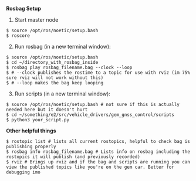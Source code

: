 __Rosbag Setup__

1) Start master node
```shell
$ source /opt/ros/noetic/setup.bash
$ roscore
```

2) Run rosbag (in a new terminal window):
```shell
$ source /opt/ros/noetic/setup.bash
$ cd ~/directory_with_rosbag_inside
$ rosbag play rosbag_filename.bag --clock --loop
$ # --clock publishes the rostime to a topic for use with rviz (im 75% sure rviz will not work without this)
$ # --loop makes the bag keep looping
```

3) Run scripts (in a new terminal window):
```shell
$ source /opt/ros/noetic/setup.bash # not sure if this is actually needed here but it doesn't hurt
$ cd ~/something/e2/src/vehicle_drivers/gem_gnss_control/scripts
$ python3 your_script.py
```

__Other helpful things__
```shell
$ rostopic list # lists all current rostopics, helpful to check bag is publishing properly
$ rosbag info rosbag_filename.bag # Lists info on rosbag including the rostopics it will publish (and previously recorded)
$ rviz # Brings up rviz and if the bag and scripts are running you can view the published topics like you're on the gem car. Better for debugging imo
```
